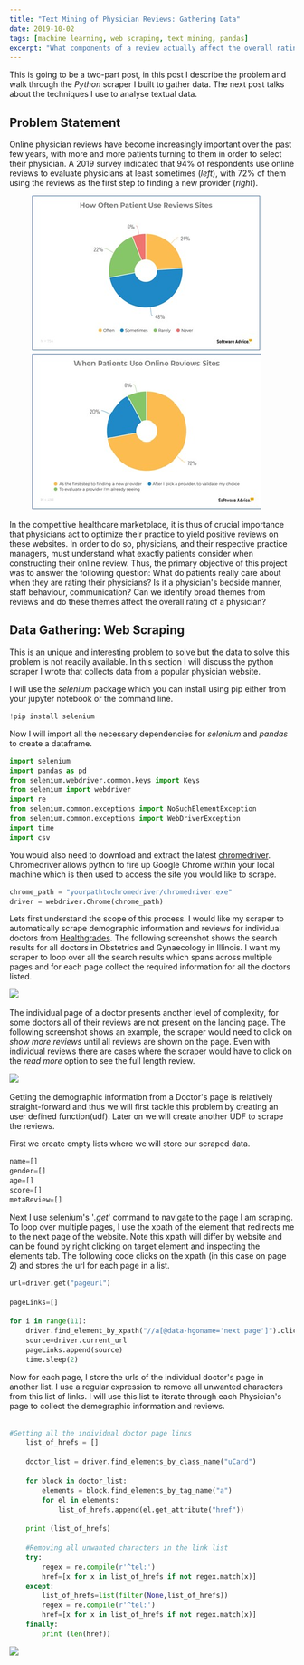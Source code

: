 ```yaml
---
title: "Text Mining of Physician Reviews: Gathering Data"
date: 2019-10-02
tags: [machine learning, web scraping, text mining, pandas]
excerpt: "What components of a review actually affect the overall rating of a physician?"
---
```

This is going to be a two-part post, in this post I describe the problem and walk through the *Python* scraper I built to gather data. The next post talks about the techniques I use to analyse textual data.  

## Problem Statement
Online physician reviews have become increasingly important over the past few years, with more and more patients turning to them in order to select their physician. A 2019 survey indicated that 94% of respondents use online reviews to evaluate physicians at least sometimes (*left*), with 72% of them using the reviews as the first step to finding a new provider (*right*).

<figure class="half">
    <img src="/images/PhyscianReviews/figure1.jpg">
    <img src="/images/PhyscianReviews/figure2.jpg">
</figure>

In the competitive healthcare marketplace, it is thus of crucial importance that physicians act to optimize their practice to yield positive reviews on these websites. In order to do so, physicians, and their respective practice managers, must understand what exactly patients consider when constructing their online review. Thus, the primary objective of this project was to answer the following question: What do patients really care about when they are rating their physicians? Is it a physician's bedside manner, staff behaviour, communication? Can we identify broad themes from reviews and do these themes affect the overall rating of a physician?

## Data Gathering: Web Scraping

This is an unique and interesting problem to solve but the data to solve this problem is not readily available. In this section I will discuss the python scraper I wrote that collects data from a popular physician website.

I will use the *selenium* package which you can install using pip either from your jupyter notebook or the command line.

```python
!pip install selenium
```
Now I will import all the necessary dependencies for *selenium* and *pandas* to create a dataframe.

```python
import selenium
import pandas as pd
from selenium.webdriver.common.keys import Keys
from selenium import webdriver
import re
from selenium.common.exceptions import NoSuchElementException
from selenium.common.exceptions import WebDriverException
import time
import csv
```  
You would also need to download and extract the latest [chromedriver](https://chromedriver.storage.googleapis.com/index.html?path=2.24/). Chromedriver allows python to fire up Google Chrome within your local machine which is then used to access the site you would like to scrape.   

```python
chrome_path = "yourpathtochromedriver/chromedriver.exe"
driver = webdriver.Chrome(chrome_path)
```
Lets first understand the scope of this process. I would like my scraper to automatically scrape demographic information and reviews for individual doctors from [Healthgrades](https://www.healthgrades.com). The following screenshot shows the search results for all doctors in Obstetrics and Gynaecology in Illinois. I want my scraper to loop over all the search results which spans across multiple pages and for each page collect the required information for all the doctors listed.

<img src="{{ site.url }}{{ site.baseurl }}/images/PhyscianReviews/figure3.png">

The individual page of a doctor presents another level of complexity, for some doctors all of their reviews are not present on the landing page. The following screenshot shows an example, the scraper would need to click on *show more reviews* until all reviews are shown on the page. Even with individual reviews there are cases where the scraper would have to click on the *read more* option to see the full length review.  

<img src="{{ site.url }}{{ site.baseurl }}/images/PhyscianReviews/figure4.png">

Getting the demographic information from a Doctor's page is relatively straight-forward and thus we will first tackle this problem by creating an user defined function(udf). Later on we will create another UDF to scrape the reviews.

First we create empty lists where we will store our scraped data.

```python
name=[]
gender=[]
age=[]
score=[]
metaReview=[]
```
Next I use selenium's '*.get*' command to navigate to the page I am scraping. To loop over multiple pages, I use the xpath of the element that redirects me to the next page of the website. Note this xpath will differ by website and can be found by right clicking on target element and inspecting the elements tab.  The following code clicks on the xpath (in this case on page 2) and stores the url for each page in a list.

```python
url=driver.get("pageurl")

pageLinks=[]

for i in range(11):
    driver.find_element_by_xpath("//a[@data-hgoname='next page']").click()
    source=driver.current_url
    pageLinks.append(source)
    time.sleep(2)
```
Now for each page, I store the urls of the individual doctor's page in another list. I use a regular expression to remove all unwanted characters from this list of links. I will use this list to iterate through each Physician's page to collect the demographic information and reviews.

```python

#Getting all the individual doctor page links
    list_of_hrefs = []

    doctor_list = driver.find_elements_by_class_name("uCard")

    for block in doctor_list:
        elements = block.find_elements_by_tag_name("a")
        for el in elements:
            list_of_hrefs.append(el.get_attribute("href"))

    print (list_of_hrefs)

    #Removing all unwanted characters in the link list
    try:
        regex = re.compile(r'^tel:')
        href=[x for x in list_of_hrefs if not regex.match(x)]
    except:
        list_of_hrefs=list(filter(None,list_of_hrefs))
        regex = re.compile(r'^tel:')
        href=[x for x in list_of_hrefs if not regex.match(x)]
    finally:
        print (len(href))
```    
<img src="{{ site.url }}{{ site.baseurl }}/images/PhyscianReviews/figure5.png">
